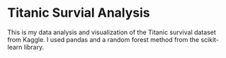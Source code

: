 # Titanic Survial Analysis
This is my data analysis and visualization of the Titanic survival dataset from Kaggle. I used pandas and a random forest method from the scikit-learn library.
